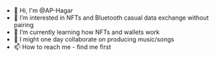 - 👋 Hi, I'm @AP-Hagar
- 👀 I’m interested in NFTs and Bluetooth casual data exchange without pairing
- 🌱 I’m currently learning how NFTs and wallets work
- 💞️ I might one day collaborate on producing music/songs
- 📫 How to reach me - find me first

<!---
AP-Hagar/AP-Hagar is a ✨ special ✨ repository because its `README.md` (this file) appears on your GitHub profile.
You can click the Preview link to take a look at your changes.
--->
